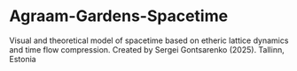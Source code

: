 # Agraam-Gardens-Spacetime
Visual and theoretical model of spacetime based on etheric lattice dynamics and time flow compression. Created by Sergei Gontsarenko (2025). Tallinn, Estonia
